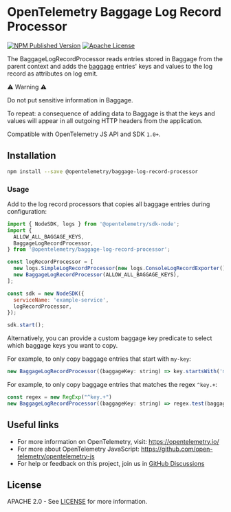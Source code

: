 # OpenTelemetry Baggage Log Record Processor

[![NPM Published Version][npm-img]][npm-url]
[![Apache License][license-image]][license-url]

The BaggageLogRecordProcessor reads entries stored in Baggage from the parent context and adds the [baggage](https://opentelemetry.io/docs/concepts/signals/baggage) entries' keys and
values to the log record as attributes on log emit.

⚠ Warning ⚠️

Do not put sensitive information in Baggage.

To repeat: a consequence of adding data to Baggage is that the keys and values will appear in all outgoing HTTP headers from the application.

Compatible with OpenTelemetry JS API and SDK `1.0+`.

## Installation

```bash
npm install --save @opentelemetry/baggage-log-record-processor
```

### Usage

Add to the log record processors that copies all baggage entries during configuration:

```javascript
import { NodeSDK, logs } from '@opentelemetry/sdk-node';
import {
  ALLOW_ALL_BAGGAGE_KEYS,
  BaggageLogRecordProcessor,
} from '@opentelemetry/baggage-log-record-processor';

const logRecordProcessor = [
  new logs.SimpleLogRecordProcessor(new logs.ConsoleLogRecordExporter()),
  new BaggageLogRecordProcessor(ALLOW_ALL_BAGGAGE_KEYS),
];

const sdk = new NodeSDK({
  serviceName: 'example-service',
  logRecordProcessor,
});

sdk.start();
```

Alternatively, you can provide a custom baggage key predicate to select which baggage keys you want to copy.

For example, to only copy baggage entries that start with `my-key`:

```javascript
new BaggageLogRecordProcessor((baggageKey: string) => key.startsWith('my-key'))
```

For example, to only copy baggage entries that matches the regex `^key.+`:

```javascript
const regex = new RegExp("^key.+")
new BaggageLogRecordProcessor((baggageKey: string) => regex.test(baggageKey))
```

## Useful links

- For more information on OpenTelemetry, visit: <https://opentelemetry.io/>
- For more about OpenTelemetry JavaScript: <https://github.com/open-telemetry/opentelemetry-js>
- For help or feedback on this project, join us in [GitHub Discussions][discussions-url]

## License

APACHE 2.0 - See [LICENSE][license-url] for more information.

[discussions-url]: https://github.com/open-telemetry/opentelemetry-js/discussions
[license-url]: https://github.com/open-telemetry/opentelemetry-js-contrib/blob/main/LICENSE
[license-image]: https://img.shields.io/badge/license-Apache_2.0-green.svg?style=flat
[npm-url]: https://www.npmjs.com/package/@opentelemetry/baggage-log-record-processor
[npm-img]: https://badge.fury.io/js/%40opentelemetry%2Fbaggage-log-record-processor.svg
